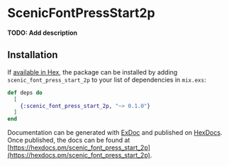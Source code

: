 # ScenicFontPressStart2p

**TODO: Add description**

## Installation

If [available in Hex](https://hex.pm/docs/publish), the package can be installed
by adding `scenic_font_press_start_2p` to your list of dependencies in `mix.exs`:

```elixir
def deps do
  [
    {:scenic_font_press_start_2p, "~> 0.1.0"}
  ]
end
```

Documentation can be generated with [ExDoc](https://github.com/elixir-lang/ex_doc)
and published on [HexDocs](https://hexdocs.pm). Once published, the docs can
be found at [https://hexdocs.pm/scenic_font_press_start_2p](https://hexdocs.pm/scenic_font_press_start_2p).

